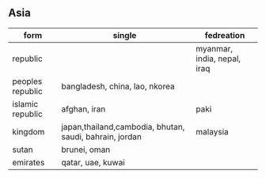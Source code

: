 ## Asia

|form            |single|fedreation|
|----------------|------|----------|
|republic        | | myanmar, india, nepal, iraq|
|peoples republic|bangladesh, china, lao, nkorea | | 
|islamic republic|afghan, iran | paki| 
|kingdom         |japan,thailand,cambodia, bhutan, saudi, bahrain, jordan| malaysia|
|sutan           |brunei, oman | |
|emirates        |qatar, uae, kuwai| |

